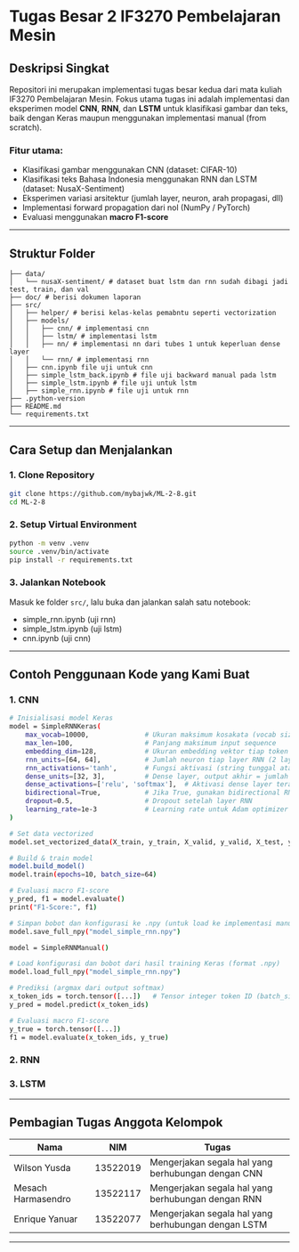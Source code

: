 
# Tugas Besar 2 IF3270 Pembelajaran Mesin

## Deskripsi Singkat
Repositori ini merupakan implementasi tugas besar kedua dari mata kuliah IF3270 Pembelajaran Mesin. Fokus utama tugas ini adalah implementasi dan eksperimen model **CNN**, **RNN**, dan **LSTM** untuk klasifikasi gambar dan teks, baik dengan Keras maupun menggunakan implementasi manual (from scratch).

### Fitur utama:
- Klasifikasi gambar menggunakan CNN (dataset: CIFAR-10)
- Klasifikasi teks Bahasa Indonesia menggunakan RNN dan LSTM (dataset: NusaX-Sentiment)
- Eksperimen variasi arsitektur (jumlah layer, neuron, arah propagasi, dll)
- Implementasi forward propagation dari nol (NumPy / PyTorch)
- Evaluasi menggunakan **macro F1-score**

---

## Struktur Folder
```
├── data/
│   └── nusaX-sentiment/ # dataset buat lstm dan rnn sudah dibagi jadi test, train, dan val
├── doc/ # berisi dokumen laporan
├── src/
│   ├── helper/ # berisi kelas-kelas pemabntu seperti vectorization
│   ├── models/ 
│   │   ├── cnn/ # implementasi cnn
│   │   ├── lstm/ # implementasi lstm
│   │   ├── nn/ # implementasi nn dari tubes 1 untuk keperluan dense layer
│   │   └── rnn/ # implementasi rnn
│   ├── cnn.ipynb file uji untuk cnn
│   ├── simple_lstm_back.ipynb # file uji backward manual pada lstm
│   ├── simple_lstm.ipynb # file uji untuk lstm
│   ├── simple_rnn.ipynb # file uji untuk rnn
├── .python-version
├── README.md
└── requirements.txt
```

---

## Cara Setup dan Menjalankan

### 1. Clone Repository
```bash
git clone https://github.com/mybajwk/ML-2-8.git
cd ML-2-8
```

### 2. Setup Virtual Environment
```bash
python -m venv .venv
source .venv/bin/activate
pip install -r requirements.txt
```

### 3. Jalankan Notebook
Masuk ke folder `src/`, lalu buka dan jalankan salah satu notebook:
- simple_rnn.ipynb (uji rnn)
- simple_lstm.ipynb (uji lstm)
- cnn.ipynb (uji cnn)

---
## Contoh Penggunaan Kode yang Kami Buat
### 1. CNN
```bash
# Inisialisasi model Keras
model = SimpleRNNKeras(
    max_vocab=10000,              # Ukuran maksimum kosakata (vocab size)
    max_len=100,                  # Panjang maksimum input sequence
    embedding_dim=128,            # Ukuran embedding vektor tiap token
    rnn_units=[64, 64],           # Jumlah neuron tiap layer RNN (2 layer, 64 unit)
    rnn_activations='tanh',       # Fungsi aktivasi (string tunggal atau list per layer)
    dense_units=[32, 3],          # Dense layer, output akhir = jumlah kelas (3)
    dense_activations=['relu', 'softmax'],  # Aktivasi dense layer terakhir = softmax
    bidirectional=True,           # Jika True, gunakan bidirectional RNN
    dropout=0.5,                  # Dropout setelah layer RNN
    learning_rate=1e-3            # Learning rate untuk Adam optimizer
)

# Set data vectorized
model.set_vectorized_data(X_train, y_train, X_valid, y_valid, X_test, y_test)

# Build & train model
model.build_model()
model.train(epochs=10, batch_size=64)

# Evaluasi macro F1-score
y_pred, f1 = model.evaluate()
print("F1-Score:", f1)

# Simpan bobot dan konfigurasi ke .npy (untuk load ke implementasi manual)
model.save_full_npy("model_simple_rnn.npy")
```

```bash
model = SimpleRNNManual()

# Load konfigurasi dan bobot dari hasil training Keras (format .npy)
model.load_full_npy("model_simple_rnn.npy")

# Prediksi (argmax dari output softmax)
x_token_ids = torch.tensor([...])   # Tensor integer token ID (batch_size, seq_len)
y_pred = model.predict(x_token_ids)

# Evaluasi macro F1-score
y_true = torch.tensor([...])
f1 = model.evaluate(x_token_ids, y_true)
```

### 2. RNN

### 3. LSTM

---

## Pembagian Tugas Anggota Kelompok
| Nama                | NIM        | Tugas                                                                 |
|---------------------|------------|-----------------------------------------------------------------------|
| Wilson Yusda        | 13522019   | Mengerjakan segala hal yang berhubungan dengan CNN          |
| Mesach Harmasendro  | 13522117   | Mengerjakan segala hal yang berhubungan dengan RNN     |
| Enrique Yanuar      | 13522077   | Mengerjakan segala hal yang berhubungan dengan LSTM      |

---

